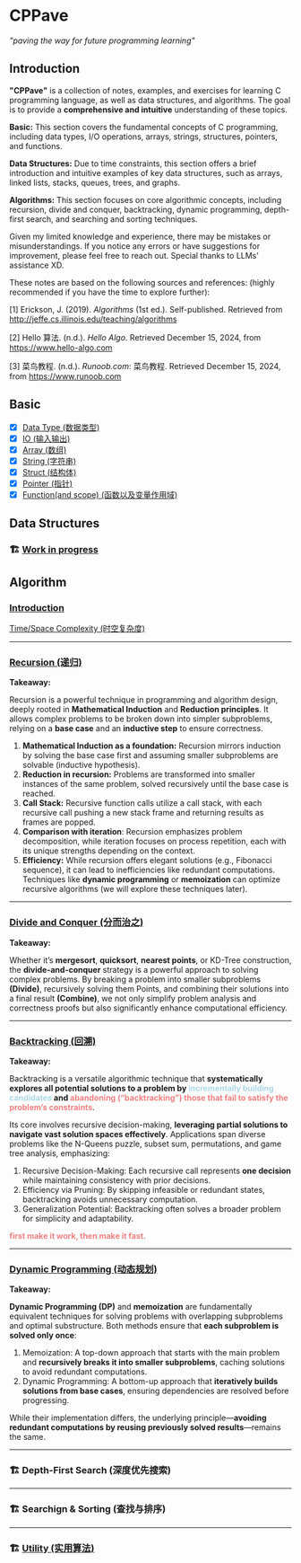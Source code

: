 # CPPave

*"paving the way for future programming learning"*

## Introduction

**"CPPave"** is a collection of notes, examples, and exercises for learning C programming language, as well as data structures, and algorithms. The goal is to provide a **comprehensive and intuitive** understanding of these topics.

**Basic:** This section covers the fundamental concepts of C programming, including data types, I/O operations, arrays, strings, structures, pointers, and functions.

**Data Structures:** Due to time constraints, this section offers a brief introduction and intuitive examples of key data structures, such as arrays, linked lists, stacks, queues, trees, and graphs.

**Algorithms:** This section focuses on core algorithmic concepts, including recursion, divide and conquer, backtracking, dynamic programming, depth-first search, and searching and sorting techniques.

Given my limited knowledge and experience, there may be mistakes or misunderstandings. If you notice any errors or have suggestions for improvement, please feel free to reach out. Special thanks to LLMs' assistance XD.

These notes are based on the following sources and references: (highly recommended if you have the time to explore further):

[1] Erickson, J. (2019). *Algorithms* (1st ed.). Self-published. Retrieved from http://jeffe.cs.illinois.edu/teaching/algorithms

[2] Hello 算法. (n.d.). *Hello Algo*. Retrieved December 15, 2024, from https://www.hello-algo.com

[3] 菜鸟教程. (n.d.). *Runoob.com*: 菜鸟教程. Retrieved December 15, 2024, from https://www.runoob.com



<!-- 梳理：C++学习路径❌，并非路径！
入口有很多，开始会overwhelmed，但是后面回过头来看，往往会不一样，有顿悟的感觉！

coding 越学越容易（不是algo、theoretical cs）
math 才是越学越难

编程语言（与物理层面计算机进行交互）--抽象-> 数据结构 --实现-> 算法
所以要分成两个部分：编程语言学习，与数据结构算法学习，但是二者又不可能分开 -->

## Basic

- [x] [Data Type (数据类型)](paves/basics/data_type.md)
- [x] [IO (输入输出)](paves/basics/io.md)
- [x] [Array (数组)](paves/basics/array.md)
- [x] [String (字符串)](paves/basics/string_c.md)
- [x] [Struct (结构体)](paves/basics/struct.md)
- [x] [Pointer (指针)](paves/basics/pointer.md)
- [x] [Function(and scope) (函数以及变量作用域)](paves/basics/function_n_scope.md)

## Data Structures

### 🏗️ [Work in progress](./paves/data_structure/data_structure.md)

## Algorithm

### [Introduction](./paves/algorithms/introduction.md)
[Time/Space Complexity (时空复杂度)](https://www.hello-algo.com/chapter_computational_complexity/)

---

### <u style="color:lightblue">[Recursion (递归)](./paves/algorithms/recursion.md)</u>

**Takeaway:**

Recursion is a powerful technique in programming and algorithm design, deeply rooted in **Mathematical Induction** and **Reduction principles**. It allows complex problems to be broken down into simpler subproblems, relying on a **base case** and an **inductive step** to ensure correctness.

1. **Mathematical Induction as a foundation:** Recursion mirrors induction by solving the base case first and assuming smaller subproblems are solvable (inductive hypothesis).
2. **Reduction in recursion:** Problems are transformed into smaller instances of the same problem, solved recursively until the base case is reached.
3. **Call Stack:** Recursive function calls utilize a call stack, with each recursive call pushing a new stack frame and returning results as frames are popped.
4. **Comparison with iteration**: Recursion emphasizes problem decomposition, while iteration focuses on process repetition, each with its unique strengths depending on the context.
5. **Efficiency:** While recursion offers elegant solutions (e.g., Fibonacci sequence), it can lead to inefficiencies like redundant computations. Techniques like **dynamic programming** or **memoization** can optimize recursive algorithms (we will explore these techniques later).

---

### <u style="color:lightblue">[Divide and Conquer (分而治之)](./paves/algorithms/divide_n_conquer.md)</u>

**Takeaway:**

Whether it’s **mergesort**, **quicksort**, **nearest points**, or KD-Tree construction, the **divide-and-conquer** strategy is a powerful approach to solving complex problems. By breaking a problem into smaller subproblems **(Divide)**, recursively solving them Points, and combining their solutions into a final result **(Combine)**, we not only simplify problem analysis and correctness proofs but also significantly enhance computational efficiency.

---

### <u style="color:lightblue">[Backtracking (回溯)](./paves/algorithms/backtracking.md)</u>

**Takeaway:**

Backtracking is a versatile algorithmic technique that **systematically explores all potential solutions to a problem by <span style="color:lightblue">incrementally building candidates</span> and <span style="color:#F08080">abandoning (“backtracking”) those that fail to satisfy the problem’s constraints</span>**. 

Its core involves recursive decision-making, **leveraging partial solutions to navigate vast solution spaces effectively**. Applications span diverse problems like the N-Queens puzzle, subset sum, permutations, and game tree analysis, emphasizing:
1. Recursive Decision-Making: Each recursive call represents **one decision** while maintaining consistency with prior decisions.
2. Efficiency via Pruning: By skipping infeasible or redundant states, backtracking avoids unnecessary computation.
3. Generalization Potential: Backtracking often solves a broader problem for simplicity and adaptability.

<span style='color:#F08080'> <b>first make it work, then make it fast.</b></span>

---

### <u style="color:lightblue">[Dynamic Programming (动态规划)](./paves/algorithms/dynamic_programming.md)</u>

**Takeaway:**

**Dynamic Programming (DP)** and **memoization** are fundamentally equivalent techniques for solving problems with overlapping subproblems and optimal substructure. Both methods ensure that **each subproblem is solved only once**:
1. Memoization: A top-down approach that starts with the main problem and **recursively breaks it into smaller subproblems**, caching solutions to avoid redundant computations.
2. Dynamic Programming: A bottom-up approach that **iteratively builds solutions from base cases**, ensuring dependencies are resolved before progressing.

While their implementation differs, the underlying principle—**avoiding redundant computations by reusing previously solved results**—remains the same.

---

### 🏗️ Depth-First Search (深度优先搜索)


---

### 🏗️ Searchign & Sorting (查找与排序)

---

### 🏗️ [Utility (实用算法)](./paves/algorithms/utility.md)
